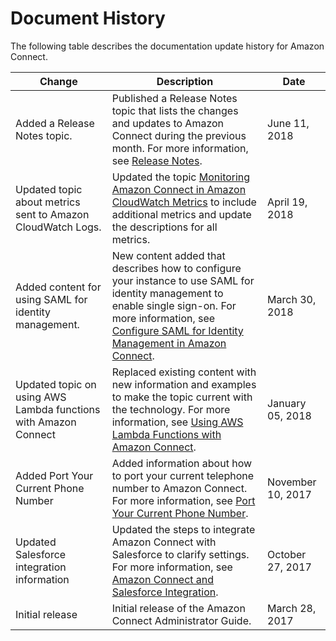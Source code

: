 # Document History<a name="doc-history"></a>

The following table describes the documentation update history for Amazon Connect\.


| Change | Description | Date | 
| --- | --- | --- | 
| Added a Release Notes topic\. | Published a Release Notes topic that lists the changes and updates to Amazon Connect during the previous month\. For more information, see [Release Notes](amazon-connect-release-notes.md)\. | June 11, 2018 | 
| Updated topic about metrics sent to Amazon CloudWatch Logs\. | Updated the topic [Monitoring Amazon Connect in Amazon CloudWatch Metrics](monitoring-cloudwatch.md) to include additional metrics and update the descriptions for all metrics\. | April 19, 2018 | 
| Added content for using SAML for identity management\. | New content added that describes how to configure your instance to use SAML for identity management to enable single sign\-on\. For more information, see [Configure SAML for Identity Management in Amazon Connect](configure-saml.md)\. | March 30, 2018 | 
| Updated topic on using AWS Lambda functions with Amazon Connect | Replaced existing content with new information and examples to make the topic current with the technology\. For more information, see [Using AWS Lambda Functions with Amazon Connect](connect-lambda-functions.md)\. | January 05, 2018 | 
| Added Port Your Current Phone Number | Added information about how to port your current telephone number to Amazon Connect\. For more information, see [Port Your Current Phone Number](gettingstarted.md#numberporting)\. | November 10, 2017 | 
| Updated Salesforce integration information | Updated the steps to integrate Amazon Connect with Salesforce to clarify settings\. For more information, see [Amazon Connect and Salesforce Integration](salesforce-integration.md)\. | October 27, 2017 | 
| Initial release | Initial release of the Amazon Connect Administrator Guide\. | March 28, 2017 | 
